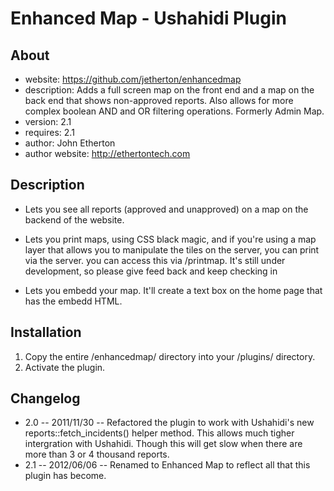 Enhanced Map - Ushahidi Plugin
=================
About
-----
* website: https://github.com/jetherton/enhancedmap
* description: Adds a full screen map on the front end and a map on the back end that shows non-approved reports. Also allows for more complex boolean AND and OR filtering operations. Formerly Admin Map.
* version: 2.1
* requires: 2.1
* author: John Etherton
* author website: http://ethertontech.com

Description
-----------------
* Lets you see all reports (approved and unapproved) on a map on the backend of the website.

* Lets you print maps, using CSS black magic, and if you're using a map layer that allows you 
to manipulate the tiles on the server, you can print via the server. you can access this via
/printmap. It's still under development, so please give feed back and keep checking in

* Lets you embedd your map. It'll create a text box on the home page that has the embedd HTML.


Installation
----------------
1. Copy the entire /enhancedmap/ directory into your /plugins/ directory.
2. Activate the plugin.

Changelog
----------------
* 2.0 -- 2011/11/30 -- Refactored the plugin to work with Ushahidi's new reports::fetch_incidents() helper method. This allows much tigher intergration with Ushahidi. Though this will get slow when there are more than 3 or 4 thousand reports.
* 2.1 -- 2012/06/06 -- Renamed to Enhanced Map to reflect all that this plugin has become.